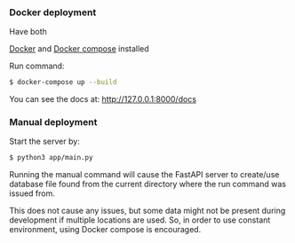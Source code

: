 ### Docker deployment

Have both

[Docker](https://www.docker.com/) and [Docker compose](https://docs.docker.com/compose/install/linux/) installed

Run command:

```bash
$ docker-compose up --build
```

You can see the docs at: 
http://127.0.0.1:8000/docs

### Manual deployment

Start the server by:

```bash
$ python3 app/main.py
```

Running the manual command will cause the FastAPI server to create/use database file found from the current directory where the run command was issued from.

This does not cause any issues, but some data might not be present during development if multiple locations are used. So, in order to use constant environment, using Docker compose is encouraged.

